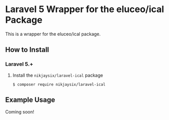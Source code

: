Laravel 5 Wrapper for the eluceo/ical Package
=====================================

This is a wrapper for the eluceo/ical package. 

How to Install
---------------

### Laravel 5.+

1.  Install the `nikjaysix/laravel-ical` package

    ```shell
    $ composer require nikjaysix/laravel-ical
    ```


    
Example Usage
---------------

Coming soon!